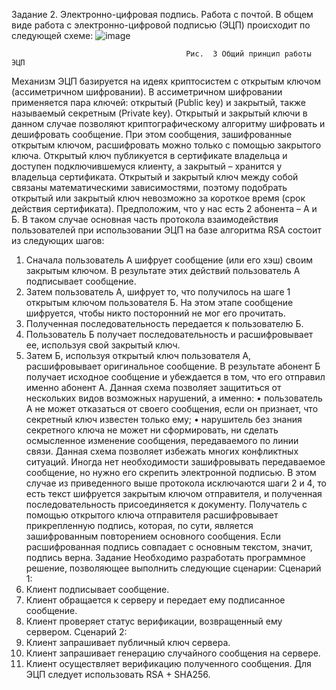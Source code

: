 Задание 2. Электронно-цифровая подпись. Работа с почтой.
В общем виде работа с электронно-цифровой подписью (ЭЦП) происходит по следующей схеме:
![image](https://github.com/GerardoGerardi/Electronic-Digital-Signature-Lab-2/assets/73798494/3fcf2057-07b8-43ce-8302-bd67eeb8e989) 

                                           Рис.  3 Общий принцип работы ЭЦП  

Механизм ЭЦП базируется на идеях криптосистем с открытым ключом (ассиметричном шифровании). 
В ассиметричном шифровании применяется пара ключей: открытый (Public key) и закрытый, также называемый секретным (Private key). Открытый и закрытый ключи в данном случае позволяют криптографическому алгоритму шифровать и дешифровать сообщение. При этом сообщения, зашифрованные открытым ключом, расшифровать можно только с помощью закрытого ключа. Открытый ключ публикуется в сертификате владельца и доступен подключившемуся клиенту, а закрытый – хранится у владельца сертификата.
Открытый и закрытый ключ между собой связаны математическими зависимостями, поэтому подобрать открытый или закрытый ключ невозможно за короткое время (срок действия сертификата). 
Предположим, что у нас есть 2 абонента – A и Б.  В таком случае основная часть протокола взаимодействия пользователей при использовании ЭЦП на базе алгоритма RSA состоит из следующих шагов:
1.	Сначала пользователь А шифрует сообщение (или его хэш) своим закрытым ключом. В результате этих действий пользователь А подписывает сообщение.
2.	Затем пользователь А, шифрует то, что получилось на шаге 1 открытым ключом пользователя Б. На этом этапе сообщение шифруется, чтобы никто посторонний не мог его прочитать. 
3.	Полученная последовательность передается к пользователю Б.
4.	Пользователь Б получает последовательность и расшифровывает ее, используя свой закрытый ключ.
5.	Затем Б, используя открытый ключ пользователя А, расшифровывает оригинальное сообщение.
В результате абонент Б получает исходное сообщение и убеждается в том, что его отправил именно абонент А. Данная схема позволяет защититься от нескольких видов возможных нарушений, а именно:
•	пользователь А не может отказаться от своего сообщения, если он признает, что секретный ключ известен только ему;
•	нарушитель без знания секретного ключа не может ни сформировать, ни сделать осмысленное изменение сообщения, передаваемого по линии связи.
Данная схема позволяет избежать многих конфликтных ситуаций. Иногда нет необходимости зашифровывать передаваемое сообщение, но нужно его скрепить электронной подписью. В этом случае из приведенного выше протокола исключаются шаги 2 и 4, то есть текст шифруется закрытым ключом отправителя, и полученная последовательность присоединяется к документу. Получатель с помощью открытого ключа отправителя расшифровывает прикрепленную подпись, которая, по сути, является зашифрованным повторением основного сообщения. Если расшифрованная подпись совпадает с основным текстом, значит, подпись верна.
Задание
Необходимо разработать программное решение, позволяющее выполнить следующие сценарии:
Сценарий 1:
1.	Клиент подписывает сообщение.
2.	Клиент обращается к серверу и передает ему подписанное сообщение. 
3.	Клиент проверяет статус верификации, возвращенный ему сервером.
Сценарий 2:
1.	Клиент запрашивает публичный ключ сервера.
2.	Клиент запрашивает генерацию случайного сообщения на сервере.
3.	Клиент осуществляет верификацию полученного сообщения.
Для ЭЦП следует использовать RSA + SHA256.
